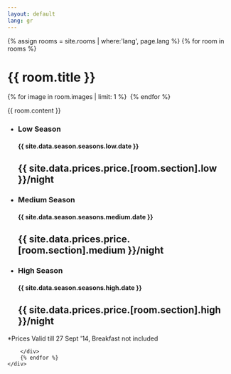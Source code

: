 ```yaml
---
layout: default
lang: gr
---
```




<div class="main">
        <div class="content">
         {% assign rooms = site.rooms | where:'lang', page.lang %}
        {% for room in rooms %}
          <h1 class="entry-title">{{ room.title }}   </h1> 
          {% for image in room.images | limit: 1 %}
        <img src="{{ image.image | prepend: '/assets/wide/'  | prepend: site.baseurl | prepend: site.url }} " alt="">
        {% endfor %}
        <p> {{ room.content }} </p>
        <div class="normal-prices">        
                <ul>
                    <li>
                        <h3>Low Season</h3>
                        <h4>{{ site.data.season.seasons.low.date }}</h4>
                        <h2>{{ site.data.prices.price.[room.section].low }}/night</h2>
                    </li>
                    <li>
                        <h3>Medium Season</h3>
                        <h4>{{ site.data.season.seasons.medium.date }}</h4>
                        <h2>{{  site.data.prices.price.[room.section].medium }}/night</h2>
                    </li>
                    <li>
                        <h3>High Season</h3>
                        <h4>{{ site.data.season.seasons.high.date }}</h4>
                        <h2>{{  site.data.prices.price.[room.section].high }}/night</h2>
                    </li>
                </ul>
                <p>*Prices Valid till 27 Sept '14, Breakfast not included</p>

        </div>
        {% endfor %}
    </div>
</div>

